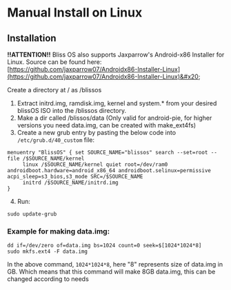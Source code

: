 # Manual Install on Linux

## Installation

**!!ATTENTION!!** Bliss OS also supports Jaxparrow's Android-x86 Installer for Linux. Source can be found here: [https://github.com/jaxparrow07/Androidx86-Installer-Linux](https://github.com/jaxparrow07/Androidx86-Installer-Linux)&#x20;

Create a directory at / as /blissos

1. Extract initrd.img, ramdisk.img, kernel and system.\* from your desired blissOS ISO into the /blissos directory.
2. Make a dir called /blissos/data (Only valid for android-pie, for higher versions you need data.img, can be created with make\_ext4fs)
3. Create a new grub entry by pasting the below code into `/etc/grub.d/40_custom` file:&#x20;

`menuentry "BlissOS" { set SOURCE_NAME="blissos" search --set=root --file /$SOURCE_NAME/kernel `\
`      linux /$SOURCE_NAME/kernel quiet root=/dev/ram0 androidboot.hardware=android_x86_64 androidboot.selinux=permissive acpi_sleep=s3_bios,s3_mode SRC=/$SOURCE_NAME  `\
`     initrd /$SOURCE_NAME/initrd.img`\
`}`

4. Run:&#x20;

`sudo update-grub`

### **Example for making data.img:**&#x20;

```
dd if=/dev/zero of=data.img bs=1024 count=0 seek=$[1024*1024*8]
sudo mkfs.ext4 -F data.img
```
In the above command, `1024*1024*8`, here "8" represents size of data.img in GB. Which means that this command will make 8GB data.img, this can be changed according to needs